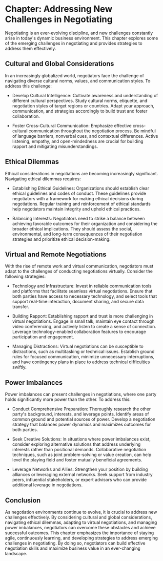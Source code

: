 Chapter: Addressing New Challenges in Negotiating
=================================================

Negotiating is an ever-evolving discipline, and new challenges constantly arise in today's dynamic business environment. This chapter explores some of the emerging challenges in negotiating and provides strategies to address them effectively.

Cultural and Global Considerations
----------------------------------

In an increasingly globalized world, negotiators face the challenge of navigating diverse cultural norms, values, and communication styles. To address this challenge:

* Develop Cultural Intelligence: Cultivate awareness and understanding of different cultural perspectives. Study cultural norms, etiquette, and negotiation styles of target regions or countries. Adapt your approach, communication, and strategies accordingly to build trust and foster collaboration.

* Foster Cross-Cultural Communication: Emphasize effective cross-cultural communication throughout the negotiation process. Be mindful of language barriers, nonverbal cues, and contextual differences. Active listening, empathy, and open-mindedness are crucial for building rapport and mitigating misunderstandings.

Ethical Dilemmas
----------------

Ethical considerations in negotiations are becoming increasingly significant. Navigating ethical dilemmas requires:

* Establishing Ethical Guidelines: Organizations should establish clear ethical guidelines and codes of conduct. These guidelines provide negotiators with a framework for making ethical decisions during negotiations. Regular training and reinforcement of ethical standards help negotiators maintain integrity and uphold ethical practices.

* Balancing Interests: Negotiators need to strike a balance between achieving favorable outcomes for their organization and considering the broader ethical implications. They should assess the social, environmental, and long-term consequences of their negotiation strategies and prioritize ethical decision-making.

Virtual and Remote Negotiations
-------------------------------

With the rise of remote work and virtual communication, negotiators must adapt to the challenges of conducting negotiations virtually. Consider the following strategies:

* Technology and Infrastructure: Invest in reliable communication tools and platforms that facilitate seamless virtual negotiations. Ensure that both parties have access to necessary technology, and select tools that support real-time interaction, document sharing, and secure data transfer.

* Building Rapport: Establishing rapport and trust is more challenging in virtual negotiations. Engage in small talk, maintain eye contact through video conferencing, and actively listen to create a sense of connection. Leverage technology-enabled collaboration features to encourage participation and engagement.

* Managing Distractions: Virtual negotiations can be susceptible to distractions, such as multitasking or technical issues. Establish ground rules for focused communication, minimize unnecessary interruptions, and have contingency plans in place to address technical difficulties swiftly.

Power Imbalances
----------------

Power imbalances can present challenges in negotiations, where one party holds significantly more power than the other. To address this:

* Conduct Comprehensive Preparation: Thoroughly research the other party's background, interests, and leverage points. Identify areas of common ground and potential sources of power. Develop a negotiation strategy that balances power dynamics and maximizes outcomes for both parties.

* Seek Creative Solutions: In situations where power imbalances exist, consider exploring alternative solutions that address underlying interests rather than positional demands. Collaborative negotiation techniques, such as joint problem-solving or value creation, can help level the playing field and foster mutually beneficial agreements.

* Leverage Networks and Allies: Strengthen your position by building alliances or leveraging external networks. Seek support from industry peers, influential stakeholders, or expert advisors who can provide additional leverage in negotiations.

Conclusion
----------

As negotiation environments continue to evolve, it is crucial to address new challenges effectively. By considering cultural and global considerations, navigating ethical dilemmas, adapting to virtual negotiations, and managing power imbalances, negotiators can overcome these obstacles and achieve successful outcomes. This chapter emphasizes the importance of staying agile, continuously learning, and developing strategies to address emerging challenges in negotiating. By doing so, negotiators can build effective negotiation skills and maximize business value in an ever-changing landscape.
